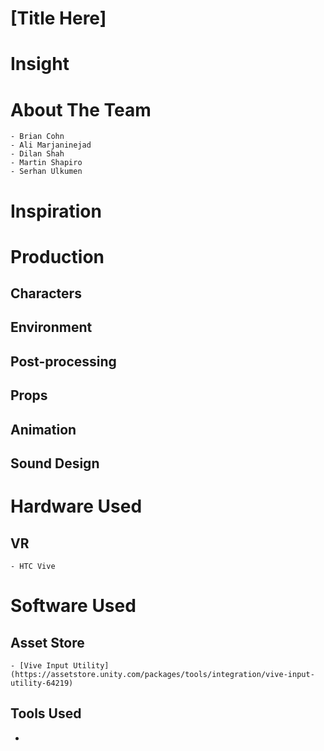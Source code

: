 # [Title Here]
# Insight

# About The Team
    - Brian Cohn
    - Ali Marjaninejad
    - Dilan Shah
    - Martin Shapiro
    - Serhan Ulkumen
    
# Inspiration

# Production
## Characters

## Environment

## Post-processing

## Props

## Animation

## Sound Design

# Hardware Used
## VR
    - HTC Vive

# Software Used
## Asset Store
    - [Vive Input Utility](https://assetstore.unity.com/packages/tools/integration/vive-input-utility-64219)
## Tools Used
-

